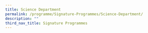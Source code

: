```yaml
---
title: Science Department
permalink: /programme/Signature-Programmes/Science-Department/
description: ""
third_nav_title: Signature Programmes
---
```

